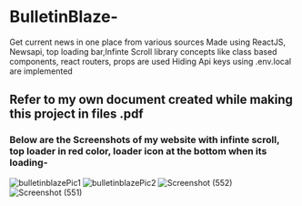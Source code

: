 # BulletinBlaze-
Get current news in one place from various sources
Made using ReactJS, Newsapi, top loading bar,Infinte Scroll library
concepts like class based components, react routers, props are used
Hiding Api keys using .env.local are implemented

## Refer to my own document created while making this project in files .pdf
### Below are the Screenshots of my website with infinte scroll, top loader in red color, loader icon at the bottom when its loading-
![bulletinblazePic1](https://github.com/ipratham101/BulletinBlaze-NewsApi/assets/105946829/6686ef84-3def-4585-88e0-77aeee42051b)
![bulletinblazePic2](https://github.com/ipratham101/BulletinBlaze-NewsApi/assets/105946829/f416f110-37bd-4b4b-afea-eccc48319d17)
![Screenshot (552)](https://github.com/ipratham101/BulletinBlaze-NewsApi/assets/105946829/5be3be74-cf8b-4f6c-8efe-ba612700bb74)
![Screenshot (551)](https://github.com/ipratham101/BulletinBlaze-NewsApi/assets/105946829/3c43c71a-ae41-40cf-9798-99960982c65a)
